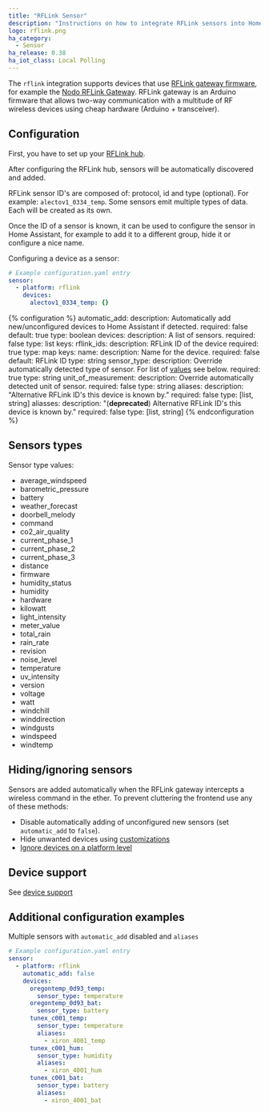 ```yaml
---
title: "RFLink Sensor"
description: "Instructions on how to integrate RFLink sensors into Home Assistant."
logo: rflink.png
ha_category:
  - Sensor
ha_release: 0.38
ha_iot_class: Local Polling
---
```


The `rflink` integration supports devices that use [RFLink gateway firmware](http://www.nemcon.nl/blog2/), for example the [Nodo RFLink Gateway](https://www.nodo-shop.nl/nl/21-rflink-gateway). RFLink gateway is an Arduino firmware that allows two-way communication with a multitude of RF wireless devices using cheap hardware (Arduino + transceiver).

## Configuration

First, you have to set up your [RFLink hub](/components/rflink/).

After configuring the RFLink hub, sensors will be automatically discovered and added.

RFLink sensor ID's are composed of: protocol, id and type (optional). For example: `alectov1_0334_temp`. Some sensors emit multiple types of data. Each will be created as its own.

Once the ID of a sensor is known, it can be used to configure the sensor in Home Assistant, for example to add it to a different group, hide it or configure a nice name.

Configuring a device as a sensor:

```yaml
# Example configuration.yaml entry
sensor:
  - platform: rflink
    devices:
      alectov1_0334_temp: {}
```

{% configuration %}
automatic_add:
  description: Automatically add new/unconfigured devices to Home Assistant if detected.
  required: false
  default: true
  type: boolean
devices:
  description: A list of sensors.
  required: false
  type: list
  keys:
    rflink_ids:
      description: RFLink ID of the device
      required: true
      type: map
      keys:
        name:
          description: Name for the device.
          required: false
          default: RFLink ID
          type: string
        sensor_type:
          description: Override automatically detected type of sensor. For list of [values](/components/sensor.rflink/#sensors-types) see below.
          required: true
          type: string
        unit_of_measurement:
          description: Override automatically detected unit of sensor.
          required: false
          type: string
        aliases:
          description: "Alternative RFLink ID's this device is known by."
          required: false
          type: [list, string]
        aliasses:
          description: "(**deprecated**) Alternative RFLink ID's this device is known by."
          required: false
          type: [list, string]
{% endconfiguration %}

## Sensors types

Sensor type values:

- average_windspeed
- barometric_pressure
- battery
- weather_forecast
- doorbell_melody
- command
- co2_air_quality
- current_phase_1
- current_phase_2
- current_phase_3
- distance
- firmware
- humidity_status
- humidity
- hardware
- kilowatt
- light_intensity
- meter_value
- total_rain
- rain_rate
- revision
- noise_level
- temperature
- uv_intensity
- version
- voltage
- watt
- windchill
- winddirection
- windgusts
- windspeed
- windtemp

## Hiding/ignoring sensors

Sensors are added automatically when the RFLink gateway intercepts a wireless command in the ether. To prevent cluttering the frontend use any of these methods:

- Disable automatically adding of unconfigured new sensors (set `automatic_add` to `false`).
- Hide unwanted devices using [customizations](/getting-started/customizing-devices/)
- [Ignore devices on a platform level](/components/rflink/#ignoring-devices)

## Device support

See [device support](/components/rflink/#device-support)

## Additional configuration examples

Multiple sensors with `automatic_add` disabled and `aliases`

```yaml
# Example configuration.yaml entry
sensor:
  - platform: rflink
    automatic_add: false
    devices:
      oregontemp_0d93_temp:
        sensor_type: temperature
      oregontemp_0d93_bat:
        sensor_type: battery
      tunex_c001_temp:
        sensor_type: temperature
        aliases:
          - xiron_4001_temp
      tunex_c001_hum:
        sensor_type: humidity
        aliases:
          - xiron_4001_hum
      tunex_c001_bat:
        sensor_type: battery
        aliases:
          - xiron_4001_bat
```

